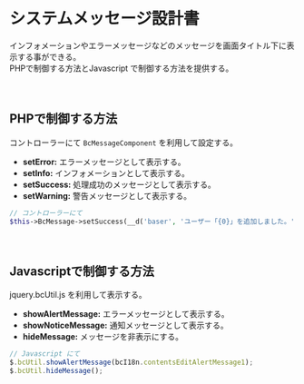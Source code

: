 # システムメッセージ設計書

インフォメーションやエラーメッセージなどのメッセージを画面タイトル下に表示する事ができる。  
PHPで制御する方法とJavascript で制御する方法を提供する。

　
## PHPで制御する方法

コントローラーにて `BcMessageComponent` を利用して設定する。

- **setError:** エラーメッセージとして表示する。
- **setInfo:** インフォメーションとして表示する。
- **setSuccess:** 処理成功のメッセージとして表示する。
- **setWarning:** 警告メッセージとして表示する。

```php
// コントローラーにて
$this->BcMessage->setSuccess(__d('baser', 'ユーザー「{0}」を追加しました。', $user->name));
``` 

　
## Javascriptで制御する方法

jquery.bcUtil.js を利用して表示する。

- **showAlertMessage:** エラーメッセージとして表示する。
- **showNoticeMessage:** 通知メッセージとして表示する。
- **hideMessage:** メッセージを非表示にする。

```javascript
// Javascript にて
$.bcUtil.showAlertMessage(bcI18n.contentsEditAlertMessage1);
$.bcUtil.hideMessage();
```

　
